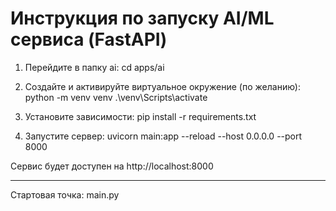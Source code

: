 # Инструкция по запуску AI/ML сервиса (FastAPI)

1. Перейдите в папку ai:
   cd apps/ai

2. Создайте и активируйте виртуальное окружение (по желанию):
   python -m venv venv
   .\venv\Scripts\activate

3. Установите зависимости:
   pip install -r requirements.txt

4. Запустите сервер:
   uvicorn main:app --reload --host 0.0.0.0 --port 8000

Сервис будет доступен на http://localhost:8000

---

Стартовая точка: main.py

